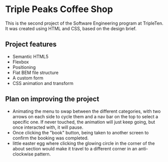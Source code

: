 # Triple Peaks Coffee Shop

This is the second project of the Software Engineering program at TripleTen. It was created using HTML and CSS, based on the design brief.

## Project features

- Semantic HTML5
- Flexbox
- Positioning
- Flat BEM file structure
- A custom form
- CSS animation and transform

## Plan on improving the project

- Animating the menu to swap between the different categories, with two arrows on each side to cycle them and a nav bar on the top to select a specific one. If never touched, the animation will just keep going, but once interacted with, it will pause.
- Once clicking the "book" button, being taken to another screen to confirm the booking was completed.
- little easter egg where clicking the glowing circle in the corner of the about section would make it travel to a different corner in an anti-clockwise pattern.
